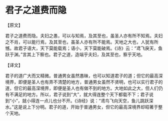# 君子之道费而隐

【原文】 

君子之道费而隐。夫妇之愚，可以与知焉，及其至也，虽圣人亦有所不知焉。夫妇之不肖，可以能行焉，及其至也，虽圣人亦有所不能焉。天地之大也，人犹有所憾。故君子语大，天下莫能载焉；语小，天下莫能破焉。《诗》云：“鸢飞戾天，鱼跃于渊。”言其上下察也。君子之道，造端乎夫妇，及其至也，察乎天地。 

【译文】 

君子的道广大而又精微。普通男女虽然愚昧，也可以知道君子的道；但它的最高深境界，即便是圣人也有弄不清楚的地方，普通男女虽然不贤明，也可以实行君子的道，但它的最高深境界，即便是圣人也有做不到的地方。大地如此之大，但人们仍有不满足的地方。所以，君子说到“大”，就大得连整个天下都载不下；君子说到“小”，就小得连一点儿也分不开。《诗经》说：“鸢鸟飞向天空，鱼儿跳跃深水。”这是说上下分明。君子的道，开始于普通男女，但它的最高深境界却昭著于整个天地。
 